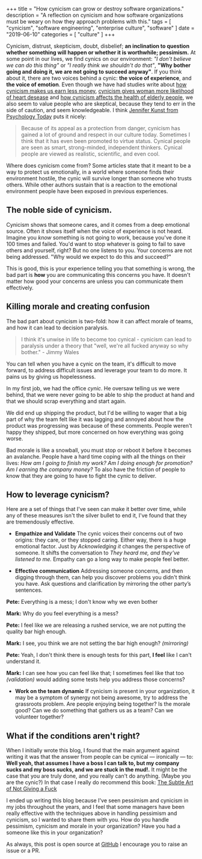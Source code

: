 +++
title = "How cynicism can grow or destroy software organizations."
description = "A reflection on cynicism and how software organizations must be weary on how they approach problems with this."
tags = [
    "cynicism",
    "software engineering",
    "enterprise culture",
    "software"
]
date = "2019-06-10"
categories = [
    "culture"
]
+++

Cynicism, distrust, skepticism, doubt, disbelief; **an inclination to question whether something will happen or whether it is worthwhile; pessimism.** At some point in our lives, we find cynics on our environment: *"I don't believe we can do this thing"* or *"I really think we shouldn't do that"*, **"Why bother going and doing it, we are not going to succeed anyway"**. If you think about it, there are two voices behind a cynic: **the voice of experience**, and **the voice of emotion**. Even though we have had studies write about [how cynicism makes us earn less money](https://psychcentral.com/news/2015/05/29/attitude-check-may-improve-income-potential/85102.html), [cynicism gives woman more likelihood of heart desease](https://www.ahajournals.org/doi/full/10.1161/CIRCULATIONAHA.108.827642) and [how cynicism affects the health of elderly people](https://www.sciencedaily.com/releases/2014/05/140528163739.htm), we also seem to value people who are skeptical, because they tend to err in the side of caution, and seem knowledgeable. I think [Jennifer Kunst from Psychology Today](https://www.psychologytoday.com/us/blog/headshrinkers-guide-the-galaxy/201608/the-cost-cynicism) puts it nicely:

> Because of its appeal as a protection from danger, cynicism has gained a lot of ground and respect in our culture today. Sometimes I think that it has even been promoted to virtue status. Cynical people are seen as smart, strong-minded, independent thinkers. Cynical people are viewed as realistic, scientific, and even cool.

Where does cynicism come from? Some articles state that it meant to be a way to protect us emotionally, in a world where someone finds their environment hostile, the cynic will survive longer than someone who trusts others. While other authors sustain that is a reaction to the emotional environment people have been exposed in previous experiences.

## The noble side of cynicism.

Cynicism shows that someone cares, and it comes from a deep emotional source. Often it shows itself when  the voice of experience is not heard. Imagine you *know*  something is not going to work, because you've done it 100 times and failed. You'd want to stop whatever is going to fail to save others and yourself, right? But no one listens to you. Your concerns are not being addressed. "Why would we expect to do this and succeed?"

This is good, this is your experience telling you that something is wrong, the bad part is **how** you are communicating this concerns you have. It doesn't matter how good your concerns are unless you can communicate them effectively. 

## Killing morale and creating confusion

The bad part about cynicism is two-fold: how it can affect morale of teams, and how it can lead to decision paralysis. 

>I think it's unwise in life to become too cynical - cynicism can lead to paralysis under a theory that "well, we're all fucked anyway so why bother." - Jimmy Wales

You can tell when you have a cynic on the team, it's difficult to move forward, to address difficult issues and leverage your team to do more. It pains us by giving us hopelessness. 

In my first job, we had the office *cynic*. He oversaw telling us we were behind, that we were never going to be able to ship the product at hand and that we should scrap everything and start again. 

We did end up shipping the product, but I'd be willing to wager that a big part of why the team felt like it was lagging and annoyed about how the product was progressing was because of these comments. People weren't happy they shipped, but more concerned on how everything was going worse.

Bad morale is like a snowball, you must stop or reboot it before it becomes an avalanche. People have a hard time coping with all the things on their lives: *How am I going to finish my work?* *Am I doing enough for promotion?* *Am I earning the company money?* To also have the friction of people to know that they are going to have to fight the cynic to deliver. 

## How to leverage cynicism?

Here are a set of things that I've seen can make it better over time, while any of these measures isn't the silver bullet to end it, I've found that they are tremendously effective.

-  **Empathize and Validate**
The cynic voices their concerns out of two origins: they care, or they stopped caring. Either way, there is a huge emotional factor. Just by *Acknowledging it* changes the perspective of someone. It shifts the conversation to *They heard me, and they've listened to me.* Empathy can go a long way to make people feel better. 

-  **Effective communication** Addressing someone concerns, and then digging through them, can help you discover problems you didn't think you have. Ask questions and clarification by mirroring the other party’s sentences. 

**Pete:** Everything is a mess; I don't know why we even bother

**Mark:** Why do you feel everything is a mess?

**Pete:** I feel like we are releasing a rushed service, we are not putting the quality bar high enough. 

**Mark:** I see, you think we are not setting the bar high enough? *(mirroring)*

**Pete:** Yeah, I don't think there is enough tests for this part, **I feel** like I can't understand it. 

**Mark:** I can see how you can feel like that; I sometimes feel like that too *(validation)*
would adding some tests help you address those concerns?

- **Work on the team dynamic** If cynicism is present in your organization, it may be a symptom of synergy not being awesome, try to address the grassroots problem. Are people enjoying being together? Is the morale good? Can we do something that gathers us as a team? Can we volunteer together?

## What if the conditions aren't right?

When I initially wrote this blog, I found that the main argument against writing it was that the answer from people can be cynical — ironically —  to: **Well yeah, that assumes I have a boss I can talk to, but my company sucks and my boss sucks, and we are stuck in the mud!.**  It might be the case that you are truly done, and you really can't do anything. (Maybe you are the cynic?) In that case I really do recommend this book: [The Subtle Art of Not Giving a Fuck](https://www.amazon.com/Subtle-Art-Not-Giving-Counterintuitive/dp/0062457713/ref=sr_1_1?hvadid=77859242139742&hvbmt=be&hvdev=c&hvqmt=e&keywords=the+subtle+art+of+not+giving+a+f---+book&qid=1560106842&s=gateway&sr=8-1)

I ended up writing this blog because I've seen pessimism and cynicism in my jobs throughout the years, and I feel that some managers have been really effective with the techniques above in handling pessimism and cynicism, so I wanted to share them with you. How do you handle pessimism, cynicism and morale in your organization? Have you had a someone like this in your organization?

As always, this post is open source at [GitHub](https://github.com/danielsada/danielsada.tech) I encourage you to raise an issue or a PR.


